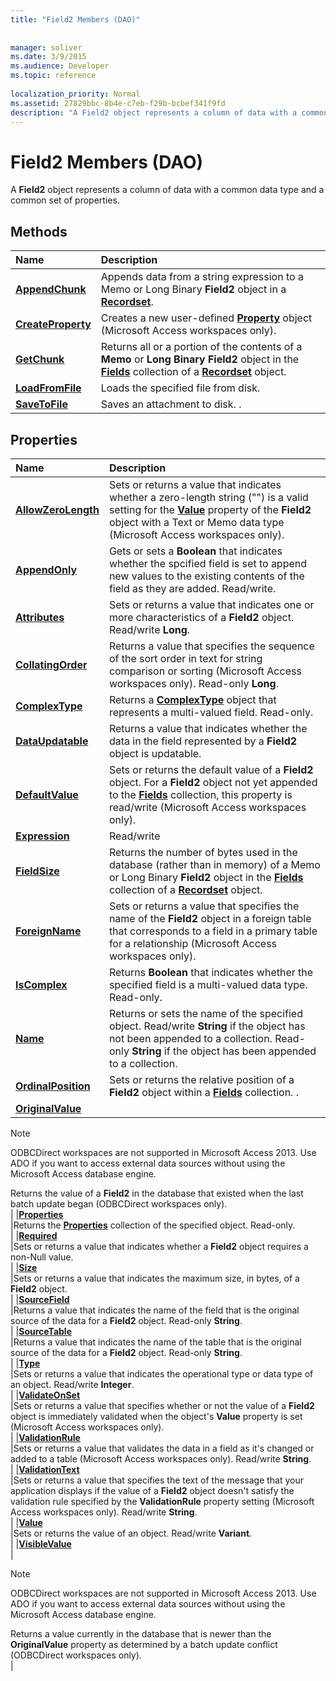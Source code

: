 ```yaml
---
title: "Field2 Members (DAO)"
 
 
manager: soliver
ms.date: 3/9/2015
ms.audience: Developer
ms.topic: reference
  
localization_priority: Normal
ms.assetid: 27829bbc-8b4e-c7eb-f29b-bcbef341f9fd
description: "A Field2 object represents a column of data with a common data type and a common set of properties."
---
```


# Field2 Members (DAO)

A **Field2** object represents a column of data with a common data type and a common set of properties. 
  
## Methods

|**Name**|**Description**|
|:-----|:-----|
|**[AppendChunk](field2-appendchunk-method-dao.md)** <br/> |Appends data from a string expression to a Memo or Long Binary **Field2** object in a **[Recordset](recordset-object-dao.md)**.  <br/> |
|**[CreateProperty](field2-createproperty-method-dao.md)** <br/> |Creates a new user-defined **[Property](property-object-dao.md)** object (Microsoft Access workspaces only).  <br/> |
|**[GetChunk](field2-getchunk-method-dao.md)** <br/> |Returns all or a portion of the contents of a **Memo** or **Long Binary** **Field2** object in the **[Fields](fields-collection-dao.md)** collection of a **[Recordset](recordset-object-dao.md)** object.  <br/> |
|**[LoadFromFile](field2-loadfromfile-method-dao.md)** <br/> |Loads the specified file from disk.  <br/> |
|**[SaveToFile](field2-savetofile-method-dao.md)** <br/> |Saves an attachment to disk. .  <br/> |
   
## Properties

|**Name**|**Description**|
|:-----|:-----|
|**[AllowZeroLength](field2-allowzerolength-property-dao.md)** <br/> |Sets or returns a value that indicates whether a zero-length string ("") is a valid setting for the **[Value](field-value-property-dao.md)** property of the **Field2** object with a Text or Memo data type (Microsoft Access workspaces only).  <br/> |
|**[AppendOnly](field2-appendonly-property-dao.md)** <br/> |Gets or sets a **Boolean** that indicates whether the spcified field is set to append new values to the existing contents of the field as they are added. Read/write.  <br/> |
|**[Attributes](field2-attributes-property-dao.md)** <br/> |Sets or returns a value that indicates one or more characteristics of a **Field2** object. Read/write **Long**.  <br/> |
|**[CollatingOrder](field2-collatingorder-property-dao.md)** <br/> |Returns a value that specifies the sequence of the sort order in text for string comparison or sorting (Microsoft Access workspaces only). Read-only **Long**.  <br/> |
|**[ComplexType](field2-complextype-property-dao.md)** <br/> |Returns a **[ComplexType](complextype-object-dao.md)** object that represents a multi-valued field. Read-only.  <br/> |
|**[DataUpdatable](field2-dataupdatable-property-dao.md)** <br/> |Returns a value that indicates whether the data in the field represented by a **Field2** object is updatable.  <br/> |
|**[DefaultValue](field2-defaultvalue-property-dao.md)** <br/> |Sets or returns the default value of a **Field2** object. For a **Field2** object not yet appended to the **[Fields](fields-collection-dao.md)** collection, this property is read/write (Microsoft Access workspaces only).  <br/> |
|**[Expression](field2-expression-property-dao.md)** <br/> |Read/write  <br/> |
|**[FieldSize](field2-fieldsize-property-dao.md)** <br/> |Returns the number of bytes used in the database (rather than in memory) of a Memo or Long Binary **Field2** object in the **[Fields](fields-collection-dao.md)** collection of a **[Recordset](recordset-object-dao.md)** object.  <br/> |
|**[ForeignName](field2-foreignname-property-dao.md)** <br/> |Sets or returns a value that specifies the name of the **Field2** object in a foreign table that corresponds to a field in a primary table for a relationship (Microsoft Access workspaces only).  <br/> |
|**[IsComplex](field2-iscomplex-property-dao.md)** <br/> |Returns **Boolean** that indicates whether the specified field is a multi-valued data type. Read-only.  <br/> |
|**[Name](field2-name-property-dao.md)** <br/> |Returns or sets the name of the specified object. Read/write **String** if the object has not been appended to a collection. Read-only **String** if the object has been appended to a collection.  <br/> |
|**[OrdinalPosition](field2-ordinalposition-property-dao.md)** <br/> |Sets or returns the relative position of a **Field2** object within a **[Fields](fields-collection-dao.md)** collection. .  <br/> |
|**[OriginalValue](field2-originalvalue-property-dao.md)** <br/> |
> [!NOTE]
> ODBCDirect workspaces are not supported in Microsoft Access 2013. Use ADO if you want to access external data sources without using the Microsoft Access database engine. 
  
Returns the value of a **Field2** in the database that existed when the last batch update began (ODBCDirect workspaces only).  <br/> |
|**[Properties](field2-properties-property-dao.md)** <br/> |Returns the **[Properties](properties-collection-dao.md)** collection of the specified object. Read-only.  <br/> |
|**[Required](field2-required-property-dao.md)** <br/> |Sets or returns a value that indicates whether a **Field2** object requires a non-Null value.  <br/> |
|**[Size](field2-size-property-dao.md)** <br/> |Sets or returns a value that indicates the maximum size, in bytes, of a **Field2** object.  <br/> |
|**[SourceField](field2-sourcefield-property-dao.md)** <br/> |Returns a value that indicates the name of the field that is the original source of the data for a **Field2** object. Read-only **String**.  <br/> |
|**[SourceTable](field2-sourcetable-property-dao.md)** <br/> |Returns a value that indicates the name of the table that is the original source of the data for a **Field2** object. Read-only **String**.  <br/> |
|**[Type](field2-type-property-dao.md)** <br/> |Sets or returns a value that indicates the operational type or data type of an object. Read/write **Integer**.  <br/> |
|**[ValidateOnSet](field2-validateonset-property-dao.md)** <br/> |Sets or returns a value that specifies whether or not the value of a **Field2** object is immediately validated when the object's **Value** property is set (Microsoft Access workspaces only).  <br/> |
|**[ValidationRule](field2-validationrule-property-dao.md)** <br/> |Sets or returns a value that validates the data in a field as it's changed or added to a table (Microsoft Access workspaces only). Read/write **String**.  <br/> |
|**[ValidationText](field2-validationtext-property-dao.md)** <br/> |Sets or returns a value that specifies the text of the message that your application displays if the value of a **Field2** object doesn't satisfy the validation rule specified by the **ValidationRule** property setting (Microsoft Access workspaces only). Read/write **String**.  <br/> |
|**[Value](field2-value-property-dao.md)** <br/> |Sets or returns the value of an object. Read/write **Variant**.  <br/> |
|**[VisibleValue](field2-visiblevalue-property-dao.md)** <br/> |
> [!NOTE]
> ODBCDirect workspaces are not supported in Microsoft Access 2013. Use ADO if you want to access external data sources without using the Microsoft Access database engine. 
  
Returns a value currently in the database that is newer than the **OriginalValue** property as determined by a batch update conflict (ODBCDirect workspaces only).  <br/> |
   


